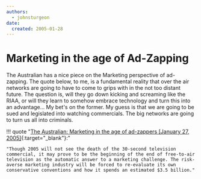 ```yaml
---
authors:
  - johnsturgeon
date:
  created: 2005-01-28
---
```


# Marketing in the age of Ad-Zapping

The Australian has a nice piece on the Marketing perspective of ad-zapping. The quote below, to me, is a fundamental reality that over the air networks are going to have to come to grips with in the not too distant future. The question is, will they go down kicking and screaming like the RIAA, or will they learn to somehow embrace technology and turn this into an advantage... My bet's on the former. My guess is that we are going to be sued and legislated into watching commercials. The big networks are going to turn us all into criminals.  
<!-- more -->



!!! quote "[The Australian: Marketing in the age of ad-zappers \[January 27, 2005\]](http://www.theaustralian.news.com.au/common/story_page/0,5744,12059048%255E7582,00.html){:target="_blank"}:"

    "Though 2005 will not see the death of the 30-second television commercial, it may prove to be the beginning of the end of free-to-air television as the automatic answer to a marketing challenge. The risk-averse marketing industry will be forced to re-evaluate its own conservative conventions and how it spends an estimated $3.5 billion."
